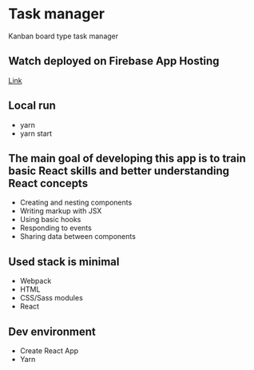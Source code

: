 # Task manager

Kanban board type task manager

## Watch deployed on Firebase App Hosting

[Link](tasks-manager-7a2f5.web.app)

## Local run

- yarn
- yarn start

## The main goal of developing this app is to train basic React skills and better understanding React concepts

- Creating and nesting components
- Writing markup with JSX
- Using basic hooks
- Responding to events
- Sharing data between components

## Used stack is minimal

- Webpack
- HTML
- CSS/Sass modules
- React

## Dev environment

- Create React App
- Yarn
